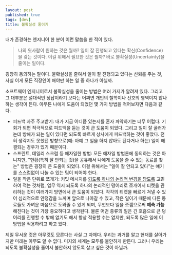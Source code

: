 ```yaml
---
layout: post
published: true
tags: [dev]
title: 불확실성 줄이기
---
```


내가 존경하는 엔지니어 한 분이 이런 말씀을 한 적이 있다.

> 나의 윗사람이 원하는 것은 뭘까? 일이 잘 진행되고 있다는 확신(Confidence)을 갖는 것이다. 이걸 위해서 필요한 것은 뭘까? 바로 불확실성(Uncertainty)을 줄이는 일이다.

굉장히 동의하는 말이다. 불확실성을 줄여서 일이 잘 진행되고 있다는 신뢰를 주는 것, 사실 이게 모든 직장인이 해야만 하는 일 중 하나가 아닐까.

소프트웨어 엔지니어로서 불확실성을 줄이는 방법은 여러 가지가 알려져 있다. 그리고 그 대부분은 절대적인 정답이라기 보다는 어쩌면 개인의 철학이나 선호의 영역이지 않나 하는 생각이 든다. 아무튼 나에게 도움이 되었던 몇 가지 방법을 적어보자면 다음과 같다.
 * 피드백 자주 주고받기: 내가 지금 어디쯤 있는지를 혼자 파악하기는 너무 어렵다. 기회가 되면 적극적으로 피드백을 듣는 것이 큰 도움이 되었다. 그리고 일이 잘 굴러가는데 방해가 되는 일이 있다면 되도록 빠르게 상사에게 피드백하는 것이 좋았다. 전혀 생각지도 못했던 방향으로(예: 아예 그 일을 하지 않아도 된다거나 하는) 일이 해결되는 경우가 있기 때문이다.
 * 스프린트, 데일리 스크럼 등 애자일한 방법: 모든 애자일 방법론에 동의하는 것은 아니지만, "현황(특히 잘 안되는 것)을 공유해서 나에게 도움을 줄 수 있는 동료를 찾는" 방법은 굉장히 큰 도움이 되었다. 이걸 위해서는 "일이 잘 안되고 있다"는 얘기를 스스럼없이 나눌 수 있는 팀이 되어야 한다.
 * 일을 작은 단위로 쪼개기: 커밋 메시지를 [되도록 하나의 논리적 변경을 담도록](../commit-message) 고민하여 적는 것처럼, 업무 역시 되도록 하나의 논리적인 덩어리로 쪼개어서 티켓을 관리하는 것이 여러가지 방면에서 큰 도움이 되었다. 각각의 티켓을 빠르게 쳐낼 수 있어 심리적으로 안정감을 느끼며 앞으로 나아갈 수 있고, 작은 일이기 때문에 다른 동료들도 가벼운 마음으로 도와줄 수 있게 되며, 무엇보다 일을 쪼갬으로써 **예측 가능**해진다는 것이 가장 중요하다고 생각된다. 물론 어떤 종류의 일은 긴 호흡으로 큰 덩어리를 진행할 수 밖에 없기도 해서 항상 적용할 수는 없지만, 되도록 많은 일에 이 방법을 적용하려고 하고 있다.

제일 무서운 것은 아무것도 모른다는 사실 그 자체다. 우리는 과거를 알고 현재를 살아가지만 미래는 아무도 알 수 없다. 미지의 세계는 모두를 불안하게 만든다. 그러니 우리는 되도록 불확실성을 줄여서 불안하지 않도록 살고 싶은 것이 아닐까.
